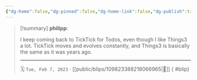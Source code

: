 ```yaml
---
{"dg-home":false,"dg-pinned":false,"dg-home-link":false,"dg-publish":true,"type":"blip","disabled rules":["yaml-title","yaml-title-alias","file-name-heading"],"title":"philipp on mastodon @ 2023-02-07","created-date":"2023-02-07T12:11:54","id":109823388218066960,"updated-date":"2025-05-02T08:50:43","dg-path":"blips/109823388218066965.md","permalink":"/blips/109823388218066965/","dgPassFrontmatter":true}
---
```


> [!summary] **philipp**:
>
> I keep coming back to TickTick for Todos, even though I like Things3 a lot. TickTick moves and evolves constantly, and Things3 is basically the same as it was years ago.
> - - -
>
> 🗓️ `Tue, Feb 7, 2023` · [[public/blips/109823388218066965\|🔗]]
{ #blip}

